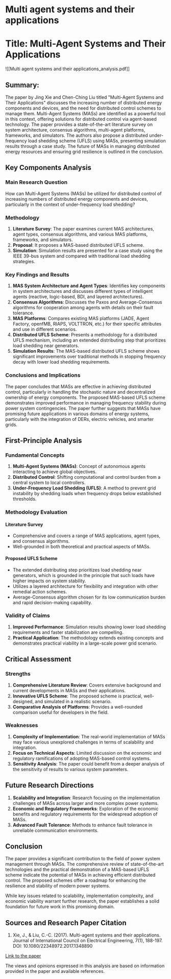 # Multi agent systems and their applications

# Title: Multi-Agent Systems and Their Applications
![[Multi agent systems and their applications_analysis.pdf]]

## Summary:
The paper by Jing Xie and Chen-Ching Liu titled "Multi-Agent Systems and Their Applications" discusses the increasing number of distributed energy components and devices, and the need for distributed control schemes to manage them. Multi-Agent Systems (MASs) are identified as a powerful tool in this context, offering solutions for distributed control via agent-based technology. The paper provides a state-of-the-art literature survey on system architecture, consensus algorithms, multi-agent platforms, frameworks, and simulators. The authors also propose a distributed under-frequency load shedding scheme (UFLS) using MASs, presenting simulation results through a case study. The future of MASs in managing distributed energy resources and ensuring grid resilience is outlined in the conclusion.

## Key Components Analysis

### Main Research Question
How can Multi-Agent Systems (MASs) be utilized for distributed control of increasing numbers of distributed energy components and devices, particularly in the context of under-frequency load shedding?

### Methodology

1. **Literature Survey**: The paper examines current MAS architectures, agent types, consensus algorithms, and various MAS platforms, frameworks, and simulators.
2. **Proposal**: It proposes a MAS-based distributed UFLS scheme.
3. **Simulation**: Simulation results are presented for a case study using the IEEE 39-bus system and compared with traditional load shedding strategies.

### Key Findings and Results

1. **MAS System Architecture and Agent Types**: Identifies key components in system architectures and discusses different types of intelligent agents (reactive, logic-based, BDI, and layered architectures).
2. **Consensus Algorithms**: Discusses the Paxos and Average-Consensus algorithms for cooperation among agents with details on their fault tolerance.
3. **MAS Platforms**: Compares existing MAS platforms (JADE, Agent Factory, openfMB, RIAPS, VOLTTRON, etc.) for their specific attributes and use in different scenarios.
4. **Distributed UFLS Scheme**: Presents a methodology for a distributed UFLS mechanism, including an extended distributing step that prioritizes load shedding near generators.
5. **Simulation Results**: The MAS-based distributed UFLS scheme shows significant improvements over traditional methods in stopping frequency decay with lower load shedding requirements.

### Conclusions and Implications

The paper concludes that MASs are effective in achieving distributed control, particularly in handling the stochastic nature and decentralized ownership of energy components. The proposed MAS-based UFLS scheme demonstrates improved performance in managing frequency stability during power system contingencies. The paper further suggests that MASs have promising future applications in various domains of energy systems, particularly with the integration of DERs, electric vehicles, and smarter grids.

## First-Principle Analysis

### Fundamental Concepts

1. **Multi-Agent Systems (MASs)**: Concept of autonomous agents interacting to achieve global objectives.
2. **Distributed Control**: Shifting computational and control burden from a central system to local controllers.
3. **Under-Frequency Load Shedding (UFLS)**: A method to prevent grid instability by shedding loads when frequency drops below established thresholds.

### Methodology Evaluation

#### Literature Survey
- Comprehensive and covers a range of MAS applications, agent types, and consensus algorithms.
- Well-grounded in both theoretical and practical aspects of MASs.

#### Proposed UFLS Scheme
- The extended distributing step prioritizes load shedding near generators, which is grounded in the principle that such loads have higher impacts on system stability.
- Utilizes a layered architecture for flexibility and integration with other remedial action schemes.
- Average-Consensus algorithm chosen for its low communication burden and rapid decision-making capability.

### Validity of Claims

1. **Improved Performance**: Simulation results showing lower load shedding requirements and faster stabilization are compelling.
2. **Practical Application**: The methodology extends existing concepts and demonstrates practical viability in a large-scale power grid scenario.

## Critical Assessment

### Strengths

1. **Comprehensive Literature Review**: Covers extensive background and current developments in MASs and their applications.
2. **Innovative UFLS Scheme**: The proposed scheme is practical, well-designed, and simulated in a realistic scenario.
3. **Comparative Analysis of Platforms**: Provides a well-rounded comparison useful for developers in the field.

### Weaknesses

1. **Complexity of Implementation**: The real-world implementation of MASs may face various unexplored challenges in terms of scalability and integration.
2. **Focus on Technical Aspects**: Limited discussion on the economic and regulatory ramifications of adopting MAS-based control systems.
3. **Sensitivity Analysis**: The paper could benefit from a deeper analysis of the sensitivity of results to various system parameters.

## Future Research Directions

1. **Scalability and Integration**: Research focusing on the implementation challenges of MASs across larger and more complex power systems.
2. **Economic and Regulatory Frameworks**: Exploration of the economic benefits and regulatory requirements for the widespread adoption of MASs.
3. **Advanced Fault Tolerance**: Methods to enhance fault tolerance in unreliable communication environments.

## Conclusion

The paper provides a significant contribution to the field of power system management through MASs. The comprehensive review of state-of-the-art technologies and the practical demonstration of a MAS-based UFLS scheme indicate the potential of MASs in achieving efficient distributed control. The proposed schemes offer a roadmap for enhancing the resilience and stability of modern power systems.

While key issues related to scalability, implementation complexity, and economic viability warrant further research, the paper establishes a solid foundation for future work in this promising domain.

## Sources and Research Paper Citation

1. Xie, J., & Liu, C.-C. (2017). Multi-agent systems and their applications. Journal of International Council on Electrical Engineering, 7(1), 188-197. DOI: 10.1080/22348972.2017.1348890

[Link to the paper](https://doi.org/10.1080/22348972.2017.1348890)

The views and opinions expressed in this analysis are based on information provided in the paper and available references.